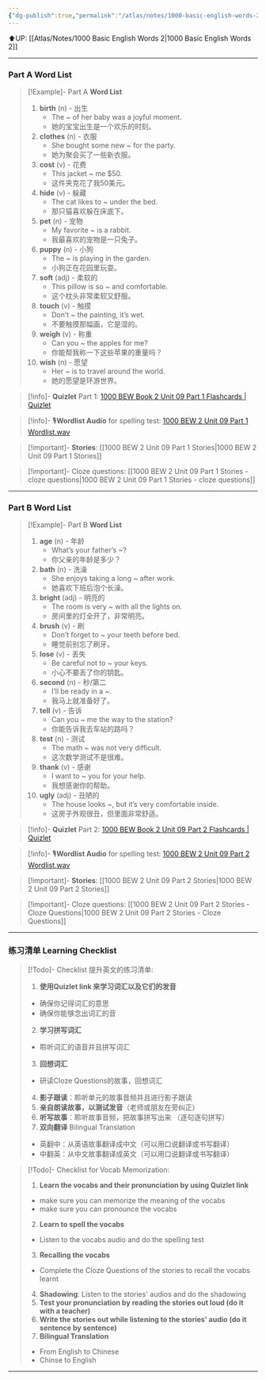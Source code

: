 ```yaml
---
{"dg-publish":true,"permalink":"/atlas/notes/1000-basic-english-words-2-unit-09/"}
---
```


⬆️UP: [[Atlas/Notes/1000 Basic English Words 2\|1000 Basic English Words 2]]

---
### Part A Word List


> [!Example]- Part A **Word List**
> 1. **birth** (n) - 出生
>     - The ~ of her baby was a joyful moment.
>     - 她的宝宝出生是一个欢乐的时刻。
> 2. **clothes** (n) - 衣服
>     - She bought some new ~ for the party.
>     - 她为聚会买了一些新衣服。
> 3. **cost** (v) - 花费
>     - This jacket ~ me $50.
>     - 这件夹克花了我50美元。
> 4. **hide** (v) - 躲藏
>     - The cat likes to ~ under the bed.
>     - 那只猫喜欢躲在床底下。
> 5. **pet** (n) - 宠物
>     - My favorite ~ is a rabbit.
>     - 我最喜欢的宠物是一只兔子。
> 6. **puppy** (n) - 小狗
>     - The ~ is playing in the garden.
>     - 小狗正在花园里玩耍。
> 7. **soft** (adj) - 柔软的
>     - This pillow is so ~ and comfortable.
>     - 这个枕头非常柔软又舒服。
> 8. **touch** (v) - 触摸
>     - Don’t ~ the painting, it’s wet.
>     - 不要触摸那幅画，它是湿的。
> 9. **weigh** (v) - 称重
>     - Can you ~ the apples for me?
>     - 你能帮我称一下这些苹果的重量吗？
> 10. **wish** (n) - 愿望
>     - Her ~ is to travel around the world.
>     - 她的愿望是环游世界。

> [!info]- **Quizlet** Part 1:  [1000 BEW Book 2 Unit 09 Part 1 Flashcards | Quizlet](https://quizlet.com/my/1060401434/1000-bew-book-2-unit-09-part-1-flash-cards/?i=1vbzw5&x=1jqt)

> [!info]- 🎙️**Wordlist Audio** for spelling test: [1000 BEW 2 Unit 09 Part 1 Wordlist.wav]()

> [!important]- **Stories**: [[1000 BEW 2 Unit 09 Part 1 Stories\|1000 BEW 2 Unit 09 Part 1 Stories]]

> [!important]- Cloze questions: [[1000 BEW 2 Unit 09 Part 1 Stories - cloze questions\|1000 BEW 2 Unit 09 Part 1 Stories - cloze questions]]

---
### Part B Word List

> [!Example]- Part B **Word List**
> 1. **age** (n) - 年龄
>     - What’s your father’s ~?
>     - 你父亲的年龄是多少？
> 2. **bath** (n) - 洗澡
>     - She enjoys taking a long ~ after work.
>     - 她喜欢下班后泡个长澡。
> 3. **bright** (adj) - 明亮的
>     - The room is very ~ with all the lights on.
>     - 房间里的灯全开了，非常明亮。
> 4. **brush** (v) - 刷
>     - Don’t forget to ~ your teeth before bed.
>     - 睡觉前别忘了刷牙。
> 5. **lose** (v) - 丢失
>     - Be careful not to ~ your keys.
>     - 小心不要丢了你的钥匙。
> 6. **second** (n) - 秒/第二
>     - I’ll be ready in a ~.
>     - 我马上就准备好了。
> 7. **tell** (v) - 告诉
>     - Can you ~ me the way to the station?
>     - 你能告诉我去车站的路吗？
> 8. **test** (n) - 测试
>     - The math ~ was not very difficult.
>     - 这次数学测试不是很难。
> 9. **thank** (v) - 感谢
>     - I want to ~ you for your help.
>     - 我想感谢你的帮助。
> 10. **ugly** (adj) - 丑陋的
>     - The house looks ~, but it’s very comfortable inside.
>     - 这房子外观很丑，但里面非常舒适。

> [!info]- **Quizlet** Part 2: [1000 BEW Book 2 Unit 09 Part 2 Flashcards | Quizlet](https://quizlet.com/my/1060401641/1000-bew-book-2-unit-09-part-2-flash-cards/?i=1vbzw5&x=1jqt)

> [!info]- 🎙️**Wordlist Audio** for spelling test: [1000 BEW 2 Unit 09 Part 2 Wordlist.wav]()

> [!important]- **Stories**: [[1000 BEW 2 Unit 09 Part 2 Stories\|1000 BEW 2 Unit 09 Part 2 Stories]]

> [!important]- Cloze questions: [[1000 BEW 2 Unit 09 Part 2 Stories - Cloze Questions\|1000 BEW 2 Unit 09 Part 2 Stories - Cloze Questions]]


---- 
### 练习清单 Learning Checklist

> [!Todo]- Checklist 提升英文的练习清单:
> 1. **使用Quizlet link 来学习词汇以及它们的发音** 
>	- 确保你记得词汇的意思 
>	- 确保你能够念出词汇的音 
> 2. **学习拼写词汇** 
>	- 聆听词汇的语音并且拼写词汇 
> 3. **回想词汇**
>	- 研读Cloze Questions的故事，回想词汇 
> 4. **影子跟读**：聆听单元的故事音频并且进行影子跟读 
> 5. **亲自朗读故事，以测试发音**（老师或朋友在旁纠正）
> 6. **听写故事**：聆听故事音频，把故事拼写出来 （逐句逐句拼写）
> 7. **双向翻译** Bilingual Translation 
>	- 英翻中：从英语故事翻译成中文（可以用口说翻译或书写翻译）
>	- 中翻英：从中文故事翻译成英文（可以用口说翻译或书写翻译）

> [!Todo]- Checklist for Vocab Memorization:
> 
> 1. **Learn the vocabs and their pronunciation by using Quizlet link**
>	- make sure you can memorize the meaning of the vocabs
>	- make sure you can pronounce the vocabs
> 2. **Learn to spell the vocabs**
>	- Listen to the vocabs audio and do the spelling test
> 3. **Recalling the vocabs**
>	- Complete the Cloze Questions of the stories to recall the vocabs learnt
> 4. **Shadowing**: Listen to the stories' audios and do the shadowing
> 5. **Test your pronunciation by reading the stories out loud (do it with a teacher)**
> 6. **Write the stories out while listening to the stories' audio (do it sentence by sentence)**
> 7. **Bilingual Translation** 
> 	- From English to Chinese
> 	- Chinse to English


---
